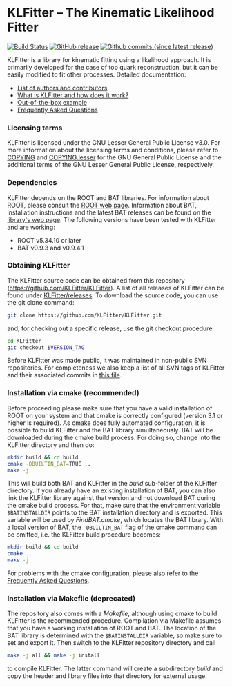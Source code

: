 # KLFitter – The Kinematic Likelihood Fitter

[![Build Status](https://travis-ci.org/KLFitter/KLFitter.svg?branch=master)](https://travis-ci.org/KLFitter/KLFitter)
[![GitHub release](https://img.shields.io/github/release/KLFitter/KLFitter.svg)](https://github.com/KLFitter/KLFitter/releases)
[![Github commits (since latest release)](https://img.shields.io/github/commits-since/KLFitter/KLFitter/latest.svg)](https://github.com/KLFitter/KLFitter/commits/)


KLFitter is a library for kinematic fitting using a likelihood approach. It is
primarily developed for the case of top quark reconstruction, but it can be
easily modified to fit other processes. Detailed documentation:

- [List of authors and contributors](doc/Authors.md)
- [What is KLFitter and how does it work?](doc/WhatIsKLF.md)
- [Out-of-the-box example](doc/Example.md)
- [Frequently Asked Questions](doc/FAQ.md)


### Licensing terms

KLFitter is licensed under the GNU Lesser General Public License v3.0. For more
information about the licensing terms and conditions, please refer to
[COPYING](COPYING) and [COPYING.lesser](COPYING.LESSER) for the GNU General
Public License and the additional terms of the GNU Lesser General Public
License, respectively.


### Dependencies

KLFitter depends on the ROOT and BAT libraries. For information about ROOT,
please consult the [ROOT web page](https://root.cern.ch/). Information about
BAT, installation instructions and the latest BAT releases can be found on the
[library's web page](http://www.mppmu.mpg.de/bat/). The following versions have
been tested with KLFitter and are working:

- ROOT v5.34.10 or later
- BAT v0.9.3 and v0.9.4.1


### Obtaining KLFitter

The KLFitter source code can be obtained from this repository
(https://github.com/KLFitter/KLFitter). A list of all releases of KLFitter can
be found under
[KLFitter/releases](https://github.com/KLFitter/KLFitter/releases). To download
the source code, you can use the git clone command:

```sh
git clone https://github.com/KLFitter/KLFitter.git
```

and, for checking out a specific release, use the git checkout procedure:

```sh
cd KLFitter
git checkout $VERSION_TAG
```

Before KLFitter was made public, it was maintained in non-public SVN
repositories. For completeness we also keep a list of all SVN tags of KLFitter
and their associated commits in [this file](doc/SVN-tags.md).


### Installation via cmake (recommended)

Before proceeding please make sure that you have a valid installation of ROOT on
your system and that cmake is correctly configured (version 3.1 or higher is
required). As cmake does fully automated configuration, it is possible to build
KLFitter and the BAT library simultaneously. BAT will be downloaded during the
cmake build process. For doing so, change into the KLFitter directory and then
do:

```sh
mkdir build && cd build
cmake -DBUILTIN_BAT=TRUE ..
make -j
```

This will build both BAT and KLFitter in the _build_ sub-folder of the KLFitter
directory. If you already have an existing installation of BAT, you can also
link the KLFitter library against that version and not download BAT during the
cmake build process. For that, make sure that the environment variable
`$BATINSTALLDIR` points to the BAT installation directory and is exported. This
variable will be used by _FindBAT.cmake_, which locates the BAT library. With a
local version of BAT, the `-DBUILTIN_BAT` flag of the cmake command can be
omitted, i.e. the KLFitter build procedure becomes:

```sh
mkdir build && cd build
cmake ..
make -j
```

For problems with the cmake configuration, please also refer to the [Frequently
Asked Questions](doc/FAQ.md).


### Installation via Makefile (deprecated)

The repository also comes with a _Makefile_, although using cmake to build
KLFitter is the recommended procedure. Compilation via Makefile assumes that you
have a working installation of ROOT and BAT. The location of the BAT library is
determined with the `$BATINSTALLDIR` variable, so make sure to set and export
it. Then switch to the KLFitter repository directory and call

```sh
make -j all && make -j install
```

to compile KLFitter. The latter command will create a subdirectory _build_ and
copy the header and library files into that directory for external usage.
